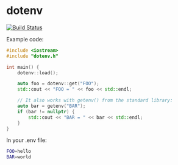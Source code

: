 dotenv
======

[![Build Status](https://travis-ci.org/sryze/dotenv.svg?branch=master)](https://travis-ci.org/sryze/dotenv)

Example code:

```c++
#include <iostream>
#include "dotenv.h"

int main() {
    dotenv::load();

    auto foo = dotenv::get("FOO");
    std::cout << "FOO = " << foo << std::endl;

    // It also works with getenv() from the standard library:
    auto bar = getenv("BAR");
    if (bar != nullptr) {
        std::cout << "BAR = " << bar << std::endl;
    }
}
```

In your .env file:

```sh
FOO=hello
BAR=world
```
